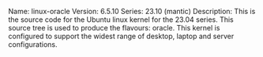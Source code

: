Name:    linux-oracle
Version: 6.5.10
Series:  23.10 (mantic)
Description:
    This is the source code for the Ubuntu linux kernel for the 23.04 series. This
    source tree is used to produce the flavours: oracle.
    This kernel is configured to support the widest range of desktop, laptop and
    server configurations.
